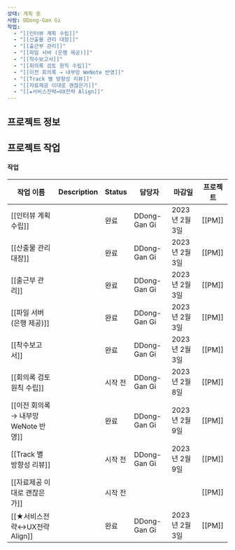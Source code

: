 ```yaml
---
상태: 계획 중
사람: DDong-Gan Gi
작업:
  - "[[인터뷰 계획 수립]]"
  - "[[산출물 관리 대장]]"
  - "[[출근부 관리]]"
  - "[[파일 서버 (은행 제공)]]"
  - "[[착수보고서]]"
  - "[[회의록 검토 원칙 수립]]"
  - "[[이전 회의록 → 내부망 WeNote 반영]]"
  - "[[Track 별 방향성 리뷰]]"
  - "[[자료제공 이대로 괜찮은가]]"
  - "[[★서비스전략↔UX전략 Align]]"
---
```

## 프로젝트 정보

  

## 프로젝트 작업

#### 작업

|작업 이름|Description|Status|담당자|마감일|프로젝트|
|---|---|---|---|---|---|
|[[인터뷰 계획 수립]]||완료|DDong-Gan Gi|2023년 2월 3일|[[PM]]|
|[[산출물 관리 대장]]||완료|DDong-Gan Gi|2023년 2월 3일|[[PM]]|
|[[출근부 관리]]||완료|DDong-Gan Gi|2023년 2월 3일|[[PM]]|
|[[파일 서버 (은행 제공)]]||완료|DDong-Gan Gi|2023년 2월 3일|[[PM]]|
|[[착수보고서]]||완료|DDong-Gan Gi|2023년 2월 3일|[[PM]]|
|[[회의록 검토 원칙 수립]]||시작 전|DDong-Gan Gi|2023년 2월 8일|[[PM]]|
|[[이전 회의록 → 내부망 WeNote 반영]]||완료|DDong-Gan Gi|2023년 2월 9일|[[PM]]|
|[[Track 별 방향성 리뷰]]||시작 전|DDong-Gan Gi|2023년 2월 9일|[[PM]]|
|[[자료제공 이대로 괜찮은가]]||시작 전|||[[PM]]|
|[[★서비스전략↔UX전략 Align]]||완료|DDong-Gan Gi|2023년 2월 3일|[[PM]]|
